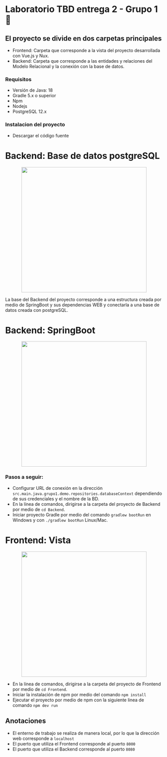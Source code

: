 # Laboratorio TBD entrega 2 - Grupo 1 :flower_playing_cards:

## El proyecto se divide en dos carpetas principales
* Frontend: Carpeta que corresponde a la vista del proyecto desarrollada con  Vue.js y Nux.
* Backend: Carpeta que corresponde a las entidades y relaciones del Modelo Relacional y la conexión con la base de datos.

### Requisitos
* Versión de Java: 18
* Gradle 5.x o superior
* Npm
* Nodejs
* PostgreSQL 12.x

### Instalacion del proyecto
* Descargar el código fuente

# Backend: Base de datos postgreSQL	
<p align="center"><a target="_blank"><img src="https://programacion.net/files/article/20151129021117_postgresql-logo.png" width="400"></a></p>

La base del Backend del proyecto corresponde a una estructura creada por medio de SpringBoot y sus dependencias WEB y conectarla a una base de datos creada con postgreSQL.

# Backend: SpringBoot
<p align="center"><a target="_blank"><img src="https://cleventy.com/wp-content/uploads/2020/05/spring-boot.png" width="400"></a></p>

### Pasos a seguir:
* Configurar URL de conexión en la dirección `src.main.java.grupo1.demo.repositories.databaseContext` dependiendo de sus credenciales y el nombre de la BD.
* En la línea de comandos, dirigirse a la carpeta del proyecto de Backend por medio de `cd Backend`.
* Iniciar proyecto Gradle por medio del comando `gradlew bootRun` en Windows y con `./gradlew bootRun` Linux/Mac.

# Frontend: Vista 
<p align="center"><a target="_blank"><img src="https://camo.githubusercontent.com/c8edb8c44c6d5779eb077924888a4f39f134339bea41d6b242a40a6755215552/687474703a2f2f696d6775722e636f6d2f56344c746f49492e706e67" width="400"></a></p>

* En la línea de comandos, dirigirse a la carpeta del proyecto de Frontend por medio de `cd Frontend`.
* Iniciar la instalación de npm por medio del comando `npm install`
* Ejecutar el proyecto por medio de npm con la siguiente linea de comando `npm dev run`

## Anotaciones

* El enterno de trabajo se realiza de manera local, por lo que la dirección web corresponde a `localhost`
* El puerto que utiliza el Frontend corresponde al puerto `8000`
* El puerto que utiliza el Backend corresponde al puerto `8080`
